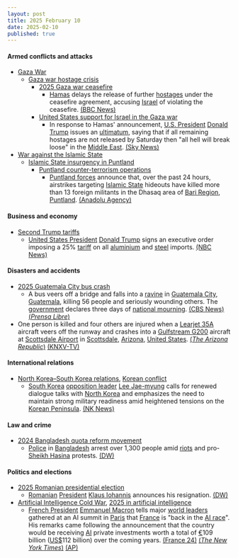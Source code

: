 ```yaml
---
layout: post
title: 2025 February 10
date: 2025-02-10
published: true
---
```



#### Armed conflicts and attacks

* [Gaza War](https://en.wikipedia.org/wiki/Gaza_War "Gaza War")
  * [Gaza war hostage crisis](https://en.wikipedia.org/wiki/Gaza_war_hostage_crisis "Gaza war hostage crisis")
    * [2025 Gaza war ceasefire](https://en.wikipedia.org/wiki/2025_Gaza_war_ceasefire "2025 Gaza war ceasefire")
      * [Hamas](https://en.wikipedia.org/wiki/Hamas "Hamas") delays the release of further [hostages](https://en.wikipedia.org/wiki/Hostage "Hostage") under the ceasefire agreement, accusing [Israel](https://en.wikipedia.org/wiki/Israel "Israel") of violating the ceasefire. [(BBC News)](https://www.bbc.com/news/articles/c5ye69ey4pyo)
    * [United States support for Israel in the Gaza war](https://en.wikipedia.org/wiki/United_States_support_for_Israel_in_the_Gaza_war "United States support for Israel in the Gaza war")
      * In response to Hamas' announcement, [U.S. President](https://en.wikipedia.org/wiki/President_of_the_United_States "President of the United States") [Donald Trump](https://en.wikipedia.org/wiki/Donald_Trump "Donald Trump") issues an [ultimatum](https://en.wikipedia.org/wiki/Ultimatum "Ultimatum"), saying that if all remaining hostages are not released by Saturday then "all hell will break loose" in the [Middle East](https://en.wikipedia.org/wiki/Middle_East "Middle East"). [(Sky News)](https://news.sky.com/story/trump-issues-gaza-ceasefire-ultimatum-to-hamas-as-he-warns-all-hell-is-going-to-break-out-if-hostages-not-returned-13306938)
* [War against the Islamic State](https://en.wikipedia.org/wiki/War_against_the_Islamic_State "War against the Islamic State")
  * [Islamic State insurgency in Puntland](https://en.wikipedia.org/wiki/Islamic_State_insurgency_in_Puntland "Islamic State insurgency in Puntland")
    * [Puntland counter-terrorism operations](https://en.wikipedia.org/wiki/Puntland_counter-terrorism_operations "Puntland counter-terrorism operations")
      * [Puntland forces](https://en.wikipedia.org/wiki/Puntland_Dervish_Force "Puntland Dervish Force") announce that, over the past 24 hours, airstrikes targeting [Islamic State](https://en.wikipedia.org/wiki/Islamic_State_%E2%80%93_Somalia_Province "Islamic State – Somalia Province") hideouts have killed more than 13 foreign militants in the Dhasaq area of [Bari Region](https://en.wikipedia.org/wiki/Bari_Region "Bari Region"), [Puntland](https://en.wikipedia.org/wiki/Puntland "Puntland"). [(Anadolu Agency)](http://v.aa.com.tr/3477680)

#### Business and economy

* [Second Trump tariffs](https://en.wikipedia.org/wiki/Second_Trump_tariffs "Second Trump tariffs")
  * [United States President](https://en.wikipedia.org/wiki/President_of_the_United_States "President of the United States") [Donald Trump](https://en.wikipedia.org/wiki/Donald_Trump "Donald Trump") signs an executive order imposing a 25% [tariff](https://en.wikipedia.org/wiki/Tariff "Tariff") on all [aluminium](https://en.wikipedia.org/wiki/Aluminium "Aluminium") and [steel](https://en.wikipedia.org/wiki/Steel "Steel") imports. [(NBC News)](https://www.nbcnews.com/politics/donald-trump/trump-signs-order-imposing-25-steel-aluminum-tariffs-rcna191573)

#### Disasters and accidents

* [2025 Guatemala City bus crash](https://en.wikipedia.org/wiki/2025_Guatemala_City_bus_crash "2025 Guatemala City bus crash")
  * A bus veers off a bridge and falls into a [ravine](https://en.wikipedia.org/wiki/Ravine "Ravine") in [Guatemala City](https://en.wikipedia.org/wiki/Guatemala_City "Guatemala City"), [Guatemala](https://en.wikipedia.org/wiki/Guatemala "Guatemala"), killing 56 people and seriously wounding others. The [government](https://en.wikipedia.org/wiki/Government_of_Guatemala "Government of Guatemala") declares three days of [national mourning](https://en.wikipedia.org/wiki/National_day_of_mourning "National day of mourning"). [(CBS News)](https://www.cbsnews.com/amp/news/puente-belice-guatemala-deadly-bus-crash/) [(*Prensa Libre*)](https://www.prensalibre.com/guatemala/politica/que-significa-luto-nacional-en-guatemala-la-medida-que-decreto-bernardo-arevalo-por-el-accidente-de-bus-que-dejo-54-fallecidos/)
* One person is killed and four others are injured when a [Learjet 35A](https://en.wikipedia.org/wiki/Learjet_35A "Learjet 35A") aircraft veers off the runway and crashes into a [Gulfstream G200](https://en.wikipedia.org/wiki/Gulfstream_G200 "Gulfstream G200") aircraft at [Scottsdale Airport](https://en.wikipedia.org/wiki/Scottsdale_Airport "Scottsdale Airport") in [Scottsdale](https://en.wikipedia.org/wiki/Scottsdale%2C_Arizona "Scottsdale, Arizona"), [Arizona](https://en.wikipedia.org/wiki/Arizona "Arizona"), [United States](https://en.wikipedia.org/wiki/United_States "United States"). [(*The Arizona Republic*)](https://www.azcentral.com/story/news/local/scottsdale/2025/02/10/scottsdale-airport-plane-crash-1-person-dead/78394732007/) [(KNXV-TV)](https://www.abc15.com/news/region-northeast-valley/scottsdale/scottsdale-airport-runway-closed-after-plane-crash-injuries-unclear)

#### International relations

* [North Korea–South Korea relations](https://en.wikipedia.org/wiki/North_Korea%E2%80%93South_Korea_relations "North Korea–South Korea relations"), [Korean conflict](https://en.wikipedia.org/wiki/Korean_conflict "Korean conflict")
  * [South Korea](https://en.wikipedia.org/wiki/South_Korea "South Korea") [opposition leader](https://en.wikipedia.org/wiki/Democratic_Party_%28South_Korea%2C_2015%29 "Democratic Party (South Korea, 2015)") [Lee Jae-myung](https://en.wikipedia.org/wiki/Lee_Jae-myung "Lee Jae-myung") calls for renewed dialogue talks with [North Korea](https://en.wikipedia.org/wiki/North_Korea "North Korea") and emphasizes the need to maintain strong military readiness amid heightened tensions on the [Korean Peninsula](https://en.wikipedia.org/wiki/Korean_Peninsula "Korean Peninsula"). [(NK News)](https://www.nknews.org/2025/02/south-koreas-opposition-leader-calls-for-renewed-dialogue-with-north-korea/)

#### Law and crime

* [2024 Bangladesh quota reform movement](https://en.wikipedia.org/wiki/2024_Bangladesh_quota_reform_movement "2024 Bangladesh quota reform movement")
  * [Police](https://en.wikipedia.org/wiki/Bangladesh_Police "Bangladesh Police") in [Bangladesh](https://en.wikipedia.org/wiki/Bangladesh "Bangladesh") arrest over 1,300 people amid [riots](https://en.wikipedia.org/wiki/Riot "Riot") and pro-[Sheikh Hasina](https://en.wikipedia.org/wiki/Sheikh_Hasina "Sheikh Hasina") protests. [(DW)](https://www.dw.com/en/bangladesh-arrests-1300-in-crackdown-on-pro-hasina-protests/a-71559468)

#### Politics and elections

* [2025 Romanian presidential election](https://en.wikipedia.org/wiki/2025_Romanian_presidential_election "2025 Romanian presidential election")
  * [Romanian](https://en.wikipedia.org/wiki/Romania "Romania") [President](https://en.wikipedia.org/wiki/President_of_Romania "President of Romania") [Klaus Iohannis](https://en.wikipedia.org/wiki/Klaus_Iohannis "Klaus Iohannis") announces his resignation. [(DW)](https://www.dw.com/en/romania-president-resigns-amid-populist-pressure/a-71563212)
* [Artificial Intelligence Cold War](https://en.wikipedia.org/wiki/Artificial_Intelligence_Cold_War "Artificial Intelligence Cold War"), [2025 in artificial intelligence](https://en.wikipedia.org/wiki/2025_in_artificial_intelligence "2025 in artificial intelligence")
  * [French President](https://en.wikipedia.org/wiki/President_of_France "President of France") [Emmanuel Macron](https://en.wikipedia.org/wiki/Emmanuel_Macron "Emmanuel Macron") tells major [world leaders](https://en.wikipedia.org/wiki/List_of_current_heads_of_state_and_government "List of current heads of state and government") gathered at an AI summit in [Paris](https://en.wikipedia.org/wiki/Paris "Paris") that [France](https://en.wikipedia.org/wiki/France "France") is "back in the [AI race](https://en.wikipedia.org/wiki/Artificial_intelligence_arms_race "Artificial intelligence arms race")". His remarks came following the announcement that the country would be receiving [AI](https://en.wikipedia.org/wiki/Artificial_intelligence "Artificial intelligence") private investments worth a total of [€](https://en.wikipedia.org/wiki/Euro "Euro")109 billion ([US$](https://en.wikipedia.org/wiki/US_dollars "US dollars")112 billion) over the coming years. [(France 24)](https://www.france24.com/en/france/20250210-live-macron-speaks-on-the-future-of-ai-at-global-summit-in-paris) [(*The New York Times*)](https://www.nytimes.com/2025/02/10/business/ai-summit-paris.html) [(AP)](https://apnews.com/article/artificial-intelligence-france-ai-trump-deepseek-86109ba21f9e3ccc744f23cc74ff8a17)
